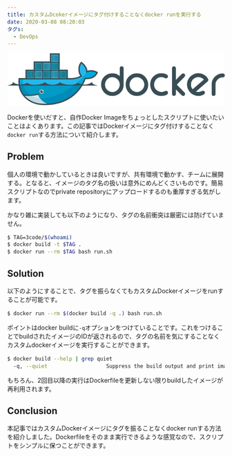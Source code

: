 ```yaml
---
title: カスタムDcokerイメージにタグ付けすることなくdocker runを実行する
date: 2020-03-08 08:20:03
タグs:
  - DevOps
---
```


![main image](./docker.png)

Dockerを使いだすと、自作Docker Imageをちょっとしたスクリプトに使いたいことはよくあります。この記事ではDockerイメージにタグ付けすることなく`docker run`する方法について紹介します。

## Problem
個人の環境で動かしているときは良いですが、共有環境で動かす、チームに展開する。となると、イメージのタグ名の扱いは意外にめんどくさいものです。簡易スクリプトなのでprivate repositoryにアップロードするのも重厚すぎる気がします。

かなり雑に実装しても以下のようになり、タグの名前衝突は厳密には防げていません。

```sh
$ TAG=3code/$(whoami)
$ docker build -t $TAG .
$ docker run --rm $TAG bash run.sh
```

## Solution
以下のようにすることで、タグを振らなくてもカスタムDockerイメージをrunすることが可能です。

```sh
$ docker run --rm $(docker build -q .) bash run.sh
```

ポイントはdocker buildに`-q`オプションをつけていることです。これをつけることでbuildされたイメージのIDが返されるので、タグの名前を気にすることなくカスタムdockerイメージを実行することができます。

```sh
$ docker build --help | grep quiet
  -q, --quiet                   Suppress the build output and print image ID on success
```
もちろん、2回目以降の実行はDockerfileを更新しない限りbuildしたイメージが再利用されます。

## Conclusion
本記事ではカスタムDockerイメージにタグを振ることなくdocker runする方法を紹介しました。Dockerfileをそのまま実行できるような感覚なので、スクリプトをシンプルに保つことができます。
